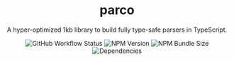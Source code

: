 <div align="center">

# parco

A hyper-optimized 1kb library to build fully type-safe parsers in TypeScript.

![GitHub Workflow Status](https://img.shields.io/github/workflow/status/utkarshkukreti/parco/Main?style=for-the-badge)
![NPM Version](https://img.shields.io/npm/v/parco?style=for-the-badge)
![NPM Bundle Size](https://img.shields.io/bundlephobia/minzip/parco?style=for-the-badge)
![Dependencies](https://img.shields.io/badge/dependencies-0-3?style=for-the-badge&color=4c1)

</div>
